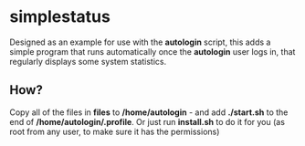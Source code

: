 # simplestatus

Designed as an example for use with the **autologin** script, this adds a simple program that runs automatically once the **autologin** user logs in, that regularly displays some system statistics. 

## How?

Copy all of the files in **files** to **/home/autologin** - and add **./start.sh** to the end of **/home/autologin/.profile**. Or just run **install.sh** to do it for you (as root from any user, to make sure it has the permissions)
